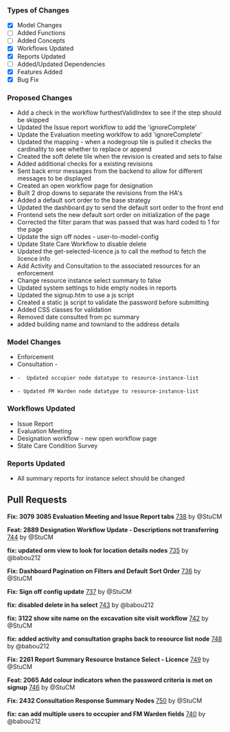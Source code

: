 ### Types of Changes
- [x] Model Changes
- [ ] Added Functions
- [ ] Added Concepts
- [x] Workflows Updated
- [x] Reports Updated
- [ ] Added/Updated Dependencies
- [x] Features Added
- [x] Bug Fix

### Proposed Changes
- Add a check in the workflow furthestValidIndex to see if the step should be skipped
- Updated the Issue report workflow to add the 'ignoreComplete'
- Update the Evaluation meeting worklfow to add 'ignoreComplete'
- Updated the mapping - when a nodegroup tile is pulled it checks the cardinality to see whether to replace or append
- Created the soft delete tile when the revision is created and sets to false
- Added additional checks for a existing revisions
- Sent back error messages from the backend to allow for different messages to be displayed
- Created an open workflow page for designation
- Built 2 drop downs to separate the revisions from the HA's
- Added a default sort order to the base strategy
- Updated the dashboard.py to send the default sort order to the front end
- Frontend sets the new default sort order on initialization of the page
- Corrected the filter param that was passed that was hard coded to 1 for the page
- Update the sign off nodes - user-to-model-config
- Update State Care Workflow to disable delete
- Updated the get-selected-licence.js to call the method to fetch the licence info
- Add Activity and Consultation to the associated resources for an enforcement
- Change resource instance select summary to false
- Updated system settings to hide empty nodes in reports
- Updated the signup.htm to use a js script
- Created a static js script to validate the password before submitting
- Added CSS classes for validation
- Removed date consulted from pc summary
- added building name and townland to the address details

### Model Changes
- Enforcement
- Consultation -
-     -  Updated occupier node datatype to resource-instance-list
-     - Updated FM Warden node datatype to resource-instance-list

### Workflows Updated
- Issue Report
- Evaluation Meeting
- Designation workflow - new open workflow page
- State Care Condition Survey

### Reports Updated
- All summary reports for instance select should be changed

## Pull Requests

**Fix: 3079 3085 Evaluation Meeting and Issue Report tabs**
[738](https://github.com/flaxandteal/coral-arches/pull/738) by @StuCM

**Feat: 2889 Designation Workflow Update - Descriptions not transferring**
[744](https://github.com/flaxandteal/coral-arches/pull/744) by @StuCM

**fix: updated orm view to look for location details nodes**
[735](https://github.com/flaxandteal/coral-arches/pull/735) by @babou212

**Fix: Dashboard Pagination on Filters and Default Sort Order**
[736](https://github.com/flaxandteal/coral-arches/pull/736) by @StuCM

**Fix: Sign off config update**
[737](https://github.com/flaxandteal/coral-arches/pull/737) by @StuCM

**fix: disabled delete in ha select**
[743](https://github.com/flaxandteal/coral-arches/pull/743) by @babou212

**fix: 3122 show site name on the excavation site visit workflow**
[742](https://github.com/flaxandteal/coral-arches/pull/742) by @StuCM

**fix: added activity and consultation graphs back to resource list node**
[748](https://github.com/flaxandteal/coral-arches/pull/748) by @babou212

**Fix: 2261 Report Summary Resource Instance Select - Licence**
[749](https://github.com/flaxandteal/coral-arches/pull/749) by @StuCM

**Feat: 2065 Add colour indicators when the password criteria is met on signup**
[746](https://github.com/flaxandteal/coral-arches/pull/746) by @StuCM

**Fix: 2432 Consultation Response Summary Nodes**
[750](https://github.com/flaxandteal/coral-arches/pull/750) by @StuCM

**fix: can add multiple users to occupier and FM Warden fields**
[740](https://github.com/flaxandteal/coral-arches/pull/740) by @babou212

